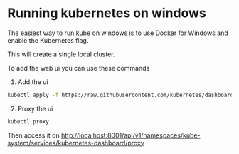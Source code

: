 # Running kubernetes on windows

The easiest way to run kube on windows is to use Docker for Windows and enable the Kubernetes flag.

This will create a single local cluster.

To add the web ui you can use these commands

1. Add the ui


```sh
kubectl apply -f https://raw.githubusercontent.com/kubernetes/dashboard/v2.0.0-beta6/aio/deploy/recommended.yaml
```

2. Proxy the ui

```sh
kubectl proxy
```

Then access it on [http://localhost:8001/api/v1/namespaces/kube-system/services/kubernetes-dashboard/proxy](http://localhost:8001/api/v1/namespaces/kube-system/services/kubernetes-dashboard/proxy)

